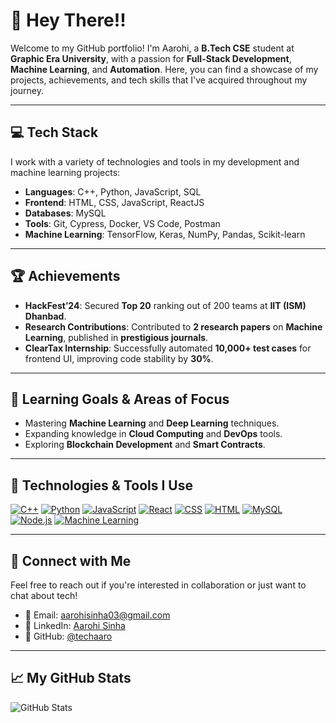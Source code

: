 # 🚀 **Hey There!!**

Welcome to my GitHub portfolio! I'm Aarohi, a **B.Tech CSE** student at **Graphic Era University**, with a passion for **Full-Stack Development**, **Machine Learning**, and **Automation**. Here, you can find a showcase of my projects, achievements, and tech skills that I've acquired throughout my journey.

---

## 💻 **Tech Stack**
I work with a variety of technologies and tools in my development and machine learning projects:

- **Languages**: C++, Python, JavaScript, SQL
- **Frontend**: HTML, CSS, JavaScript, ReactJS
- **Databases**: MySQL
- **Tools**: Git, Cypress, Docker, VS Code, Postman
- **Machine Learning**: TensorFlow, Keras, NumPy, Pandas, Scikit-learn

---

## 🏆 **Achievements**
- **HackFest’24**: Secured **Top 20** ranking out of 200 teams at **IIT (ISM) Dhanbad**.
- **Research Contributions**: Contributed to **2 research papers** on **Machine Learning**, published in **prestigious journals**.
- **ClearTax Internship**: Successfully automated **10,000+ test cases** for frontend UI, improving code stability by **30%**.

---

## 🌱 **Learning Goals & Areas of Focus**
- Mastering **Machine Learning** and **Deep Learning** techniques.
- Expanding knowledge in **Cloud Computing** and **DevOps** tools.
- Exploring **Blockchain Development** and **Smart Contracts**.

---

## 🔧 **Technologies & Tools I Use**

[![C++](https://img.shields.io/badge/C++-blue?style=flat&logo=c%2B%2B)](https://en.wikipedia.org/wiki/C%2B%2B)
[![Python](https://img.shields.io/badge/Python-3.9-blue?style=flat&logo=python)](https://www.python.org/)
[![JavaScript](https://img.shields.io/badge/JavaScript-ES6-yellow?style=flat&logo=javascript)](https://www.javascript.com/)
[![React](https://img.shields.io/badge/React-17.0-blue?style=flat&logo=react)](https://reactjs.org/)
[![CSS](https://img.shields.io/badge/CSS-3-blue?style=flat&logo=css3)](https://www.w3.org/Style/CSS/)
[![HTML](https://img.shields.io/badge/HTML-5-orange?style=flat&logo=html5)](https://www.w3.org/html/)
[![MySQL](https://img.shields.io/badge/MySQL-8.0-blue?style=flat&logo=mysql)](https://www.mysql.com/)
[![Node.js](https://img.shields.io/badge/Node.js-16.0-green?style=flat&logo=node.js)](https://nodejs.org/)
[![Machine Learning](https://img.shields.io/badge/Machine_Learning-blue?style=flat&logo=python)](https://en.wikipedia.org/wiki/Machine_learning)



---

## 🌟 **Connect with Me**
Feel free to reach out if you're interested in collaboration or just want to chat about tech!

- 📧 Email: [aarohisinha03@gmail.com](mailto:aarohisinha03@gmail.com)
- 🔗 LinkedIn: [Aarohi Sinha](https://www.linkedin.com/in/aarohi-sinha-bb4030217/)
- 🔗 GitHub: [@techaaro](https://github.com/techaaro)

---

## 📈 **My GitHub Stats**  
![GitHub Stats](https://github-readme-stats.vercel.app/api?username=techaaro&show_icons=true&hide_title=true&count_private=true&hide=prs)

